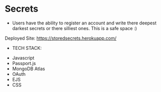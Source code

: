 # Secrets

*  Users have the ability to register an account and write there deepest darkest secrets or there silliest ones. This is a safe space :)

Deployed Site: https://storedsecrets.herokuapp.com/

*   TECH STACK:
-   Javascript
-   Passport.js
-   MongoDB Atlas
-   OAuth
-   EJS
-   CSS

